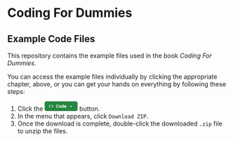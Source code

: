 # Coding For Dummies
## Example Code Files

This repository contains the example files used in the book *Coding For Dummies*.

You can access the example files individually by clicking the appropriate chapter, above, or you can get your hands on everything by following these steps:

1. Click the ![Code button](images/code_button.png) button.
1. In the menu that appears, click `Download ZIP`.
1. Once the download is complete, double-click the downloaded `.zip` file to unzip the files.
